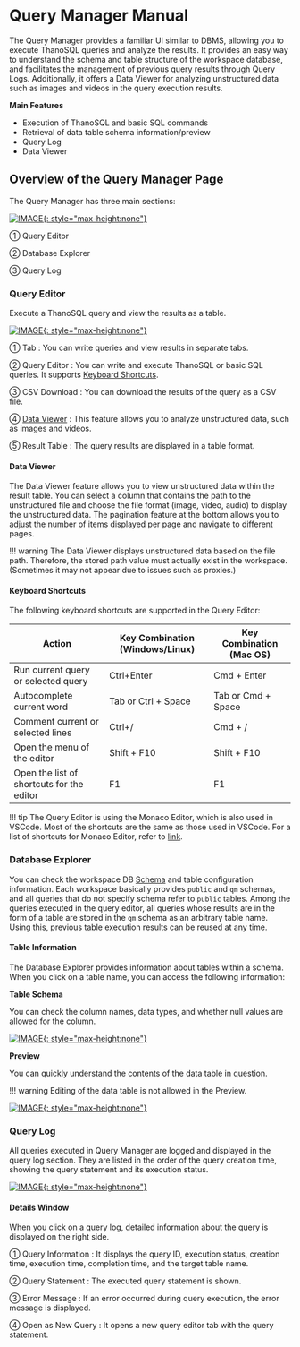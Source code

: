 # __Query Manager Manual__

The Query Manager provides a familiar UI similar to DBMS, allowing you to execute ThanoSQL queries and analyze the results. It provides an easy way to understand the schema and table structure of the workspace database, and facilitates the management of previous query results through Query Logs. Additionally, it offers a Data Viewer for analyzing unstructured data such as images and videos in the query execution results.

**Main Features**

- Execution of ThanoSQL and basic SQL commands
- Retrieval of data table schema information/preview
- Query Log
- Data Viewer

## __Overview of the Query Manager Page__

The Query Manager has three main sections:

[![IMAGE](/en/img/getting_started/paas/workspace/qm_img_0.png){: style="max-height:none"}](/en/img/getting_started/paas/workspace/qm_img_0.png)

① Query Editor

② Database Explorer

③ Query Log

### __Query Editor__

Execute a ThanoSQL query and view the results as a table.

[![IMAGE](/en/img/getting_started/paas/workspace/qm_img_1.png){: style="max-height:none"}](/en/img/getting_started/paas/workspace/qm_img_1.png)

① Tab : You can write queries and view results in separate tabs.

② Query Editor : You can write and execute ThanoSQL or basic SQL queries. It supports [Keyboard Shortcuts](#keyboard-shortcuts).

③ CSV Download : You can download the results of the query as a CSV file.

④ [Data Viewer](#data-viewer) : This feature allows you to analyze unstructured data, such as images and videos.

⑤ Result Table : The query results are displayed in a table format.

#### Data Viewer

The Data Viewer feature allows you to view unstructured data within the result table. You can select a column that contains the path to the unstructured file and choose the file format (image, video, audio) to display the unstructured data. The pagination feature at the bottom allows you to adjust the number of items displayed per page and navigate to different pages.

!!! warning
    The Data Viewer displays unstructured data based on the file path. Therefore, the stored path value must actually exist in the workspace. (Sometimes it may not appear due to issues such as proxies.)

#### Keyboard Shortcuts

The following keyboard shortcuts are supported in the Query Editor:

| Action | Key Combination (Windows/Linux) | Key Combination (Mac OS) |
| -- | -- | -- |
| Run current query or selected query | Ctrl+Enter | Cmd + Enter |
| Autocomplete current word | Tab or Ctrl + Space | Tab or Cmd + Space |
| Comment current or selected lines | Ctrl+/ | Cmd + / |
| Open the menu of the editor | Shift + F10 | Shift + F10 |
| Open the list of shortcuts for the editor | F1 | F1 |

!!! tip
    The Query Editor is using the Monaco Editor, which is also used in VSCode. Most of the shortcuts are the same as those used in VSCode. For a list of shortcuts for Monaco Editor, refer to [link](https://en.docs.monaca.io/products_guide/monaca_ide/editor).

### __Database Explorer__

You can check the workspace DB [Schema](https://www.postgresql.org/docs/current/ddl-schemas.html) and table configuration information. Each workspace basically provides `public` and `qm` schemas, and all queries that do not specify schema refer to `public` tables. Among the queries executed in the query editor, all queries whose results are in the form of a table are stored in the `qm` schema as an arbitrary table name. Using this, previous table execution results can be reused at any time.

#### **Table Information**

The Database Explorer provides information about tables within a schema. When you click on a table name, you can access the following information:


**Table Schema**

You can check the column names, data types, and whether null values are allowed for the column.

[![IMAGE](/en/img/getting_started/paas/workspace/img3.png){: style="max-height:none"}](/en/img/getting_started/paas/workspace/img3.png)

**Preview**

You can quickly understand the contents of the data table in question.

!!! warning
    Editing of the data table is not allowed in the Preview.

[![IMAGE](/en/img/getting_started/paas/workspace/img4.png){: style="max-height:none"}](/en/img/getting_started/paas/workspace/img4.png)

### __Query Log__

All queries executed in Query Manager are logged and displayed in the query log section. They are listed in the order of the query creation time, showing the query statement and its execution status.

[![IMAGE](/en/img/getting_started/paas/workspace/qm_img_2.png){: style="max-height:none"}](/en/img/getting_started/paas/workspace/qm_img_2.png)

#### Details Window

When you click on a query log, detailed information about the query is displayed on the right side.

① Query Information : It displays the query ID, execution status, creation time, execution time, completion time, and the target table name.

② Query Statement : The executed query statement is shown.

③ Error Message : If an error occurred during query execution, the error message is displayed.

④ Open as New Query : It opens a new query editor tab with the query statement.